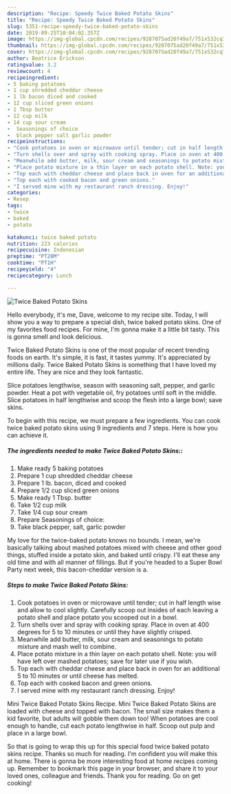 ```yaml
---
description: "Recipe: Speedy Twice Baked Potato Skins"
title: "Recipe: Speedy Twice Baked Potato Skins"
slug: 5351-recipe-speedy-twice-baked-potato-skins
date: 2019-09-25T10:04:02.357Z
image: https://img-global.cpcdn.com/recipes/9287075ad20f49a7/751x532cq70/twice-baked-potato-skins-recipe-main-photo.jpg
thumbnail: https://img-global.cpcdn.com/recipes/9287075ad20f49a7/751x532cq70/twice-baked-potato-skins-recipe-main-photo.jpg
cover: https://img-global.cpcdn.com/recipes/9287075ad20f49a7/751x532cq70/twice-baked-potato-skins-recipe-main-photo.jpg
author: Beatrice Erickson
ratingvalue: 3.2
reviewcount: 4
recipeingredient:
- 5 baking potatoes
- 1 cup shredded cheddar cheese
- 1 lb bacon diced and cooked
- 12 cup sliced green onions
- 1 Tbsp butter
- 12 cup milk
- 14 cup sour cream
-  Seasonings of choice
-  black pepper salt garlic powder
recipeinstructions:
- "Cook potatoes in oven or microwave until tender; cut in half length wise and allow to cool slightly. Carefully scoop out insides of each leaving a potato shell and place potato you scooped out in a bowl."
- "Turn shells over and spray with cooking spray. Place in oven at 400 degrees for 5 to 10 minutes or until they have slightly crisped."
- "Meanwhile add butter, milk, sour cream and seasonings to potato mixture and mash well to combine."
- "Place potato mixture in a thin layer on each potato shell. Note: you will have left over mashed potatoes; save for later use if you wish."
- "Top each with cheddar cheese and place back in oven for an additional 5 to 10 minutes or until cheese has melted."
- "Top each with cooked bacon and green onions."
- "I served mine with my restaurant ranch dressing. Enjoy!"
categories:
- Resep
tags:
- twice
- baked
- potato

katakunci: twice baked potato
nutrition: 223 calories
recipecuisine: Indonesian
preptime: "PT28M"
cooktime: "PT1H"
recipeyield: "4"
recipecategory: Lunch

---
```



![Twice Baked Potato Skins](https://img-global.cpcdn.com/recipes/9287075ad20f49a7/751x532cq70/twice-baked-potato-skins-recipe-main-photo.jpg)

Hello everybody, it's me, Dave, welcome to my recipe site. Today, I will show you a way to prepare a special dish, twice baked potato skins. One of my favorites food recipes. For mine, I'm gonna make it a little bit tasty. This is gonna smell and look delicious.

Twice Baked Potato Skins is one of the most popular of recent trending foods on earth. It's simple, it is fast, it tastes yummy. It's appreciated by millions daily. Twice Baked Potato Skins is something that I have loved my entire life. They are nice and they look fantastic.

Slice potatoes lengthwise, season with seasoning salt, pepper, and garlic powder. Heat a pot with vegetable oil, fry potatoes until soft in the middle. Slice potatoes in half lengthwise and scoop the flesh into a large bowl; save skins.


To begin with this recipe, we must prepare a few ingredients. You can cook twice baked potato skins using 9 ingredients and 7 steps. Here is how you can achieve it.

##### The ingredients needed to make Twice Baked Potato Skins::

1. Make ready 5 baking potatoes
1. Prepare 1 cup shredded cheddar cheese
1. Prepare 1 lb. bacon, diced and cooked
1. Prepare 1/2 cup sliced green onions
1. Make ready 1 Tbsp. butter
1. Take 1/2 cup milk
1. Take 1/4 cup sour cream
1. Prepare  Seasonings of choice:
1. Take  black pepper, salt, garlic powder


My love for the twice-baked potato knows no bounds. I mean, we&#39;re basically talking about mashed potatoes mixed with cheese and other good things, stuffed inside a potato skin, and baked until crispy. I&#39;ll eat these any old time and with all manner of fillings. But if you&#39;re headed to a Super Bowl Party next week, this bacon-cheddar version is a. 

##### Steps to make Twice Baked Potato Skins:

1. Cook potatoes in oven or microwave until tender; cut in half length wise and allow to cool slightly. Carefully scoop out insides of each leaving a potato shell and place potato you scooped out in a bowl.
1. Turn shells over and spray with cooking spray. Place in oven at 400 degrees for 5 to 10 minutes or until they have slightly crisped.
1. Meanwhile add butter, milk, sour cream and seasonings to potato mixture and mash well to combine.
1. Place potato mixture in a thin layer on each potato shell. Note: you will have left over mashed potatoes; save for later use if you wish.
1. Top each with cheddar cheese and place back in oven for an additional 5 to 10 minutes or until cheese has melted.
1. Top each with cooked bacon and green onions.
1. I served mine with my restaurant ranch dressing. Enjoy!


Mini Twice Baked Potato Skins Recipe. Mini Twice Baked Potato Skins are loaded with cheese and topped with bacon. The small size makes them a kid favorite, but adults will gobble them down too! When potatoes are cool enough to handle, cut each potato lengthwise in half. Scoop out pulp and place in a large bowl. 

So that is going to wrap this up for this special food twice baked potato skins recipe. Thanks so much for reading. I'm confident you will make this at home. There is gonna be more interesting food at home recipes coming up. Remember to bookmark this page in your browser, and share it to your loved ones, colleague and friends. Thank you for reading. Go on get cooking!

